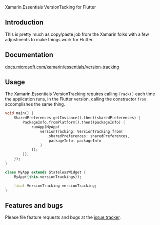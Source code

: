 Xamarin.Essentials VersionTacking for Flutter

## Introduction

This is pretty much as copy/paste job from the Xamarin folks with a few adjustments to make things work for Flutter. 

## Documentation

[docs.microsoft.com/xamarin/essentials/version-tracking](https://docs.microsoft.com/en-us/xamarin/essentials/version-tracking)

## Usage

The Xamarin.Essentials VersionTracking requires calling `Track()` each time the application runs, in the Flutter version, calling the constructor `from` accomplishes the same thing.

```dart
void main() {
    SharedPreferences.getInstance().then((sharedPreferences) {
        PackageInfo.fromPlatform().then((packageInfo) {
            runApp(MyApp(
                versionTracking: VersionTracking.from(
                    sharedPreferences: sharedPreferences,
                    packageInfo: packageInfo
                )
            ));
        });
    });
}

class MyApp extends StatelessWidget {
    MyApp({this.versionTrackings});

    final VersionTracking versionTracking;
}
```

## Features and bugs

Please file feature requests and bugs at the [issue tracker][tracker].

[tracker]: http://github.com/jamiewest/version_tracking/issues
